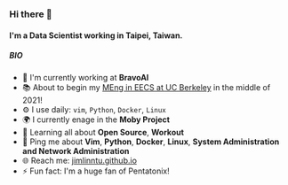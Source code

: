 ### Hi there 👋

#### I'm a Data Scientist working in Taipei, Taiwan.

##### BIO

- 🏢 I'm currently working at **BravoAI**
- 📚 About to begin my [MEng in EECS at UC Berkeley](https://eecs.berkeley.edu/academics/graduate/industry-programs/meng) in the middle of 2021!
- ⚙️  I use daily: `vim`, `Python`, `Docker`, `Linux`
- 🌍 I currently enage in the **Moby Project**
- 🌱 Learning all about **Open Source**, **Workout**
- 💬 Ping me about **Vim**, **Python**, **Docker**, **Linux**, **System Administration and Network Administration**
- 🌐 Reach me: [jimlinntu.github.io](https://jimlinntu.github.io/)
- ⚡️ Fun fact: I'm a huge fan of Pentatonix!

